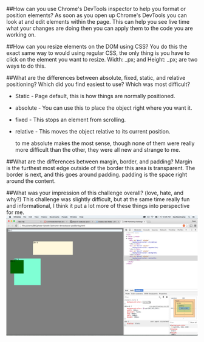 ##How can you use Chrome's DevTools inspector to help you format or position elements?
As soon as you open up Chrome's DevTools you can look at and edit elements within the page. This can help you see live time what your changes are doing then you can apply them to the code you are working on.

##How can you resize elements on the DOM using CSS?
  You do this the exact same way to would using regular CSS, the only thing is you have to click on the element you want to resize. Width: _px; and Height: _px; are two ways to do this.

##What are the differences between absolute, fixed, static, and relative positioning? Which did you find easiest to use? Which was most difficult?
  * Static - Page default, this is how things are normally positioned.
  * absolute - You can use this to place the object right where you want it.
  * fixed - This stops an element from scrolling.
  * relative - This moves the object relative to its current position.

    to me absolute makes the most sense, though none of them were really more difficult than the other, they were all new and strange to me.

##What are the differences between margin, border, and padding?
  Margin is the furthest most edge outside of the border this area is transparent. The border is next, and this goes around padding. padding is the space right around the content.

##What was your impression of this challenge overall? (love, hate, and why?)
  This challenge was slightly difficult, but at the same time really fun and informational, I think it put a lot more of these things into perspective for me.
![change the colors](imgs/1_change_the_colors.png)